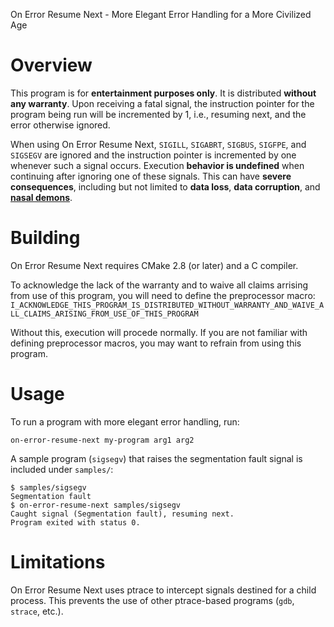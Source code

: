 On Error Resume Next - More Elegant Error Handling for a More Civilized Age

Overview
========

This program is for **entertainment purposes only**.  It is distributed
**without any warranty**.  Upon receiving a fatal signal, the instruction
pointer for the program being run will be incremented by 1, i.e., resuming
next, and the error otherwise ignored.

When using On Error Resume Next, `SIGILL`, `SIGABRT`, `SIGBUS`, `SIGFPE`, and
`SIGSEGV` are ignored and the instruction pointer is incremented by one
whenever such a signal occurs.  Execution **behavior is undefined** when
continuing after ignoring one of these signals.  This can have **severe
consequences**, including but not limited to **data loss**, **data
corruption**, and
**[nasal demons](https://en.wikipedia.org/wiki/Nasal_demons)**.

Building
========

On Error Resume Next requires CMake 2.8 (or later) and a C compiler.

To acknowledge the lack of the warranty and to waive all claims arrising from
use of this program, you will need to define the preprocessor macro:
    `I_ACKNOWLEDGE_THIS_PROGRAM_IS_DISTRIBUTED_WITHOUT_WARRANTY_AND_WAIVE_ALL_CLAIMS_ARISING_FROM_USE_OF_THIS_PROGRAM`

Without this, execution will procede normally.  If you are not familiar with
defining preprocessor macros, you may want to refrain from using this program.

Usage
=====

To run a program with more elegant error handling, run:

    on-error-resume-next my-program arg1 arg2

A sample program (`sigsegv`) that raises the segmentation fault signal is
included under `samples/`:

    $ samples/sigsegv 
    Segmentation fault
    $ on-error-resume-next samples/sigsegv
    Caught signal (Segmentation fault), resuming next.
    Program exited with status 0.

Limitations
===========

On Error Resume Next uses ptrace to intercept signals destined for a child
process.  This prevents the use of other ptrace-based programs (`gdb`,
`strace`, etc.).
